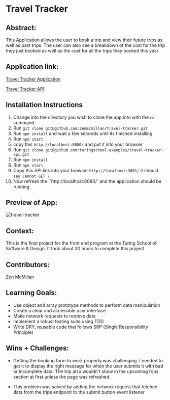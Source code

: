 # Travel Tracker

## Abstract:
This Application allows the user to book a trip and view their future trips as well as past trips. The user can also see a breakdown of the cost for the trip they just booked as well as the cost for all the trips they booked this year

## Application link:

[Travel Tracker Application](https://github.com/zenmcmillan/travel-tracker)

[Travel Tracker API](https://github.com/turingschool-examples/travel-tracker-api)

## Installation Instructions

1. Change into the directory you wish to clone the app into with the `cd` command.
2. Run `git clone git@github.com:zenmcmillan/travel-tracker.git` 
3. Run `npm install` and wait a few seconds until its finished installing
4. Run `npm start`
5. copy this `http://localhost:8080/` and put it into your browser
6. Run `git clone git@github.com:turingschool-examples/travel-tracker-api.git`
7. Run `npm install`
8. Run `npm start`
9. Copy this API link into your browser `http://localhost:3001/` it should `say Cannot GET /`
10. Now refresh the ``http://localhost:8080/` and the application should be running

## Preview of App:

![travel-tracker](https://github.com/zenmcmillan/travel-tracker/assets/121205752/ef4bf559-41b2-4916-a92b-657d9480d714)


## Context:
This is the final project for the front end program at the Turing School of Software & Design. It took about 30 hours to complete this project

## Contributors:

[Zen McMillan](https://github.com/zenmcmillan)

## Learning Goals:

- Use object and array prototype methods to perform data manipulation
- Create a clear and accessible user interface
- Make network requests to retrieve data
- Implement a robust testing suite using TDD
- Write DRY, reusable code that follows SRP (Single Responsibility Principle)

## Wins + Challenges:

- Getting the booking form to work properly was challenging. I needed to get it to display the right message for when the user submits it with bad or incomplete data. The trip also wouldn't show in the upcoming trips section at first unless the page was refreshed. 

- This problem was solved by adding the network request that fetched data from the trips endpoint to the submit button event listener


